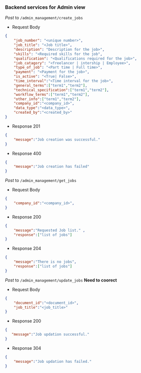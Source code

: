 ### Backend services for Admin view

*Post* to `/admin_management/create_jobs`
- Request Body
```json
{
    "job_number": "<unique number>",
    "job_title": "<Job title>",
    "description": "Description for the job>",
    "skills": "<Required skills for the job",
    "qualification": "<Qualifications required for the job>",
    "job_catagory": "<freelancer | intership | Employee>",
    "type_of_job": "<Part time | Full time>",
    "payment": "<Payment for the job>",
    "is_active": "<True| False>",
    "time_interval":"<Time interval for the job>",
    "general_terms":["term1","term2"],
    "technical_specification":["term1","term2"], 
    "workflow_terms":["term1","term2"],
    "other_info":["term1","term2"],
    "company_id":"<company_id>",
    "data_type":"<data_type>",
    "created_by":"<created_by>"  
}
```
- Response 201
```json
{
    "message":"Job creation was successful."
}
```
- Response 400
```json
{
    "message":"Job creation has failed"
}
```
*Post* to `/admin_management/get_jobs`
- Request Body
```json
{
    "company_id":"<company_id>", 
}
```
- Response 200
```json
{
    "message":"Requested Job list." , 
    "response":["list of jobs"]
}
```
- Response 204
```json
{
    "message":"There is no jobs",
    "response":["list of jobs"]
}
```
*Post* to `/admin_management/update_jobs` **Need to coorect**
- Request Body
```json
{
    "document_id":"<document_id>",
    "job_title":"<job_title>"
}
```
- Response 200
```json
{
   "message":"Job updation successful." 
}
```
- Response 304
```json
{
    "message":"Job updation has failed." 
}
```

